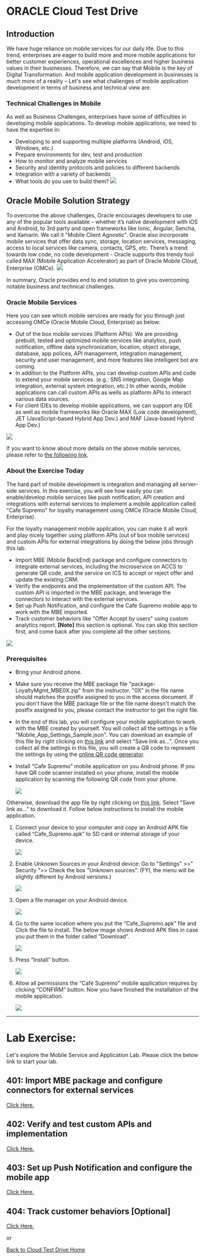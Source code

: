 
# ORACLE Cloud Test Drive #

## Introduction ##
We have huge reliance on mobile services for our daily life. Due to this trend, enterprises are eager to build more and more mobile applications for better customer experiences, operational excellences and higher business values in their businesses. Therefore, we can say that Mobile is the key of Digital Transformation. And mobile application development in businesses is much more of a reality – Let's see what challenges of mobile application development in terms of business and technical view are.

### Technical Challenges in Mobile ###
As well as Business Challenges, enterprises have some of difficulties in developing mobile applications. To develop mobile applications, we need to have the expertise in:
+ Developing to and supporting multiple platforms (Android, iOS, Windows, etc.)
+ Prepare environments for dev, test and production
+ How to monitor and analyze mobile services
+ Security and identity protocols and policies to different backends
+ Integration with a variety of backends
+ What tools do you use to build them?
![](../common/images/mobile/Technical_Challenges_in_Mobile.PNG)

## Oracle Mobile Solution Strategy ##
To overcome the above challenges, Oracle encourages developers to use any of the popular tools available – whether it’s native development with iOS and Android, to 3rd party and open frameworks like Ionic, Angular, Sencha, and Xamarin. We call it "Mobile Client Agnostic". Oracle also incorporate mobile services that offer data sync, storage, location services, messaging, access to local services like camera, contacts, GPS, etc. There’s a trend towards low code, no code development - Oracle supports this trendy tool called MAX (Mobile Application Accelerator) as part of Oracle Mobile Cloud, Enterprise (OMCe).
![](../common/images/mobile/Oracle_Mobile_Solution_Strategy.PNG)

In summary, Oracle provides end to end solution to give you overcoming notable business and technical challenges.

### Oracle Mobile Services ###
Here you can see which mobile services are ready for you through just accessing OMCe (Oracle Mobile Cloud, Enterprise) as below:
+ Out of the box mobile services (Platform APIs): We are providing prebuilt, tested and optimized mobile services like analytics, push notification, offline data synchronization, location, object storage, database, app polices, API management, integration management, security and user management, and more features like intelligent bot are coming.
+ In addition to the Platform APIs, you can develop custom APIs and code to extend your mobile services. (e.g.: SNS integration, Google Map integration, external system integration, etc.) In other words, mobile applications can call custom APIs as wells as platform APIs to interact various data sources.
+ For client IDEs to develop mobile applications, we can support any IDE as well as mobile frameworks like Oracle MAX (Low code development), JET (JavaScript-based Hybrid App Dev.) and MAF (Java-based Hybrid App Dev.)

![](../common/images/mobile/Oracle_Mobile_Services.PNG)

If you want to know about more details on the above mobile services, please refer to [the following link](https://docs.oracle.com/en/cloud/paas/mobile-cloud/index.html).

### About the Exercise Today ###
The hard part of mobile development is integration and managing all server-side services. In this exercise, you will see how easily you can enable/develop mobile services like push notification, API creation and integrations with external services to implement a mobile application called "Cafe Supremo" for loyalty management using OMCe (Oracle Mobile Cloud, Enterprise).

For the loyalty management mobile application, you can make it all work and play nicely together using platform APIs (out of box mobile services) and custom APIs for external integrations by doing the below jobs through this lab.
- Import MBE (Mobile BackEnd) package and configure connectors to integrate external services, including the microservice on ACCS to generate QR code, and the service on ICS to accept or reject offer and update the existing CRM.
- Verify the endpoints and the implementation of the custom API. The custom API is imported in the MBE package, and leverage the connectors to interact with the external services.
- Set up Push Notification, and configure the Cafe Supremo mobile app to work with the MBE imported.
- Track customer behaviors like "Offer Accept by users" using custom analytics report. **[Note]** this section is optional. You can skip this section first, and come back after you complete all the other sections.

![](../common/images/mobile/CTD_About_Lab_Mobile.PNG)


### Prerequisites ###
- Bring your Android phone.
- Make sure you receive the MBE package file "package-LoyaltyMgmt_MBE0X.zip" from the instructor. "0X" in the file name should matches the postfix assigned to you in the access document. If you don't have the MBE package file or the file name doesn't match the postfix assigned to you, please contact the instructor to get the right file.
- In the end of this lab, you will configure your mobile application to work with the MBE created by yourself. You will collect all the settings in a file "Mobile_App_Settings_Sample.json". You can download an example of this file by right clicking on [this link](../common/assets/mobile/Mobile_App_Settings_Sample.json) and select "Save link as...". Once you collect all the settings in this file, you will create a QR code to represent the settings by using the [online QR code generator](http://www.qr-code-generator.com/).
- Install "Cafe Supremo" mobile application on you Android phone. If you have QR code scanner installed on your phone, install the mobile application by scanning the following QR code from your phone.

   ![](../common/images/mobile/400-Install_App_QRcode.png)

Otherwise, download the app file by right clicking on [this link](../common/assets/mobile/Cafe_Supremo.apk?raw=true). Select "Save link as..." to download it. Follow below instructions to install the mobile application.

1. Connect your device to your computer and copy an Android APK file called “Cafe_Supremo.apk” to SD card or internal storage of your device.

   ![](../common/images/mobile/401-Install_App_1.png)

2. Enable Unknown Sources in your Android device: Go to "Settings" >>" Security ">> Check the box "Unknown sources". (FYI, the menu will be slightly different by Android versions.)

   ![](../common/images/mobile/401-Install_App_2.png)

3. Open a file manager on your Android device. 

   ![](../common/images/mobile/401-Install_App_3.png)

4. Go to the same location where you put the “Cafe_Supremo.apk” file and Click the file to install. The below image shows Android APK files in case you put them in the folder called “Download”.

   ![](../common/images/mobile/401-Install_App_4.png)

5. Press “Install” button.

   ![](../common/images/mobile/401-Install_App_5.png)

6. Allow all permissions the “Café Supremo” mobile application requires by clicking “CONFIRM” button. Now you have finished the installation of the mobile application.

   ![](../common/images/mobile/401-Install_App_6.png)


---
# Lab Exercise: #
Let's explore the Mobile Service and Application Lab. Please click the below link to start your lab.

## 401: Import MBE package and configure connectors for external services ##

[Click Here.](401-MobileLab.md)

## 402: Verify and test custom APIs and implementation ##

[Click Here.](402-MobileLab.md)

## 403: Set up Push Notification and configure the mobile app ##

[Click Here.](403-MobileLab.md)

## 404: Track customer behaviors [Optional] ##

[Click Here.](404-MobileLab.md)

or

[Back to Cloud Test Drive Home](../README.md)
